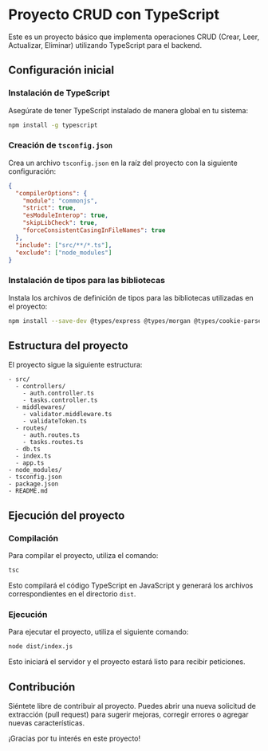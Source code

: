 

# Proyecto CRUD con TypeScript

Este es un proyecto básico que implementa operaciones CRUD (Crear, Leer, Actualizar, Eliminar) utilizando TypeScript para el backend.

## Configuración inicial

### Instalación de TypeScript

Asegúrate de tener TypeScript instalado de manera global en tu sistema:

```bash
npm install -g typescript
```

### Creación de `tsconfig.json`

Crea un archivo `tsconfig.json` en la raíz del proyecto con la siguiente configuración:

```json
{
  "compilerOptions": {
    "module": "commonjs",
    "strict": true,
    "esModuleInterop": true,
    "skipLibCheck": true,
    "forceConsistentCasingInFileNames": true
  },
  "include": ["src/**/*.ts"],
  "exclude": ["node_modules"]
}
```

### Instalación de tipos para las bibliotecas

Instala los archivos de definición de tipos para las bibliotecas utilizadas en el proyecto:

```bash
npm install --save-dev @types/express @types/morgan @types/cookie-parser @types/cors @types/bcryptjs @types/jsonwebtoken @types/node
```

## Estructura del proyecto

El proyecto sigue la siguiente estructura:

```
- src/
  - controllers/
    - auth.controller.ts
    - tasks.controller.ts
  - middlewares/
    - validator.middleware.ts
    - validateToken.ts
  - routes/
    - auth.routes.ts
    - tasks.routes.ts
  - db.ts
  - index.ts
  - app.ts
- node_modules/
- tsconfig.json
- package.json
- README.md
```

## Ejecución del proyecto

### Compilación

Para compilar el proyecto, utiliza el comando:

```bash
tsc
```

Esto compilará el código TypeScript en JavaScript y generará los archivos correspondientes en el directorio `dist`.

### Ejecución

Para ejecutar el proyecto, utiliza el siguiente comando:

```bash
node dist/index.js
```

Esto iniciará el servidor y el proyecto estará listo para recibir peticiones.

## Contribución

Siéntete libre de contribuir al proyecto. Puedes abrir una nueva solicitud de extracción (pull request) para sugerir mejoras, corregir errores o agregar nuevas características.

¡Gracias por tu interés en este proyecto!
